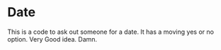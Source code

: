 # Date
This is a code to ask out someone for a date.
It has a moving yes or no option.
Very Good idea.
Damn.

